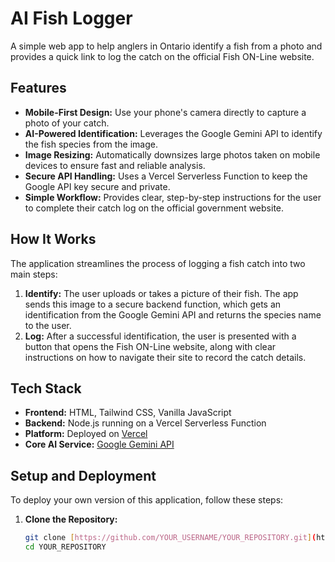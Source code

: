 # AI Fish Logger

A simple web app to help anglers in Ontario identify a fish from a photo and provides a quick link to log the catch on the official Fish ON-Line website.

## Features

* **Mobile-First Design:** Use your phone's camera directly to capture a photo of your catch.
* **AI-Powered Identification:** Leverages the Google Gemini API to identify the fish species from the image.
* **Image Resizing:** Automatically downsizes large photos taken on mobile devices to ensure fast and reliable analysis.
* **Secure API Handling:** Uses a Vercel Serverless Function to keep the Google API key secure and private.
* **Simple Workflow:** Provides clear, step-by-step instructions for the user to complete their catch log on the official government website.

## How It Works

The application streamlines the process of logging a fish catch into two main steps:

1. **Identify:** The user uploads or takes a picture of their fish. The app sends this image to a secure backend function, which gets an identification from the Google Gemini API and returns the species name to the user.
2. **Log:** After a successful identification, the user is presented with a button that opens the Fish ON-Line website, along with clear instructions on how to navigate their site to record the catch details.

## Tech Stack

* **Frontend:** HTML, Tailwind CSS, Vanilla JavaScript
* **Backend:** Node.js running on a Vercel Serverless Function
* **Platform:** Deployed on [Vercel](https://vercel.com)
* **Core AI Service:** [Google Gemini API](https://ai.google.dev/)

## Setup and Deployment

To deploy your own version of this application, follow these steps:

1. **Clone the Repository:**
   ```bash
   git clone [https://github.com/YOUR_USERNAME/YOUR_REPOSITORY.git](https://github.com/YOUR_USERNAME/YOUR_REPOSITORY.git)
   cd YOUR_REPOSITORY
